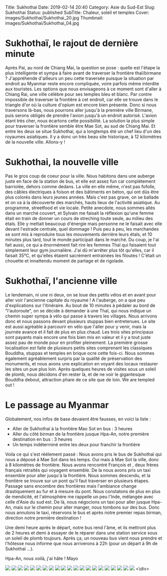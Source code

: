 Title: Sukhothai
Date: 2019-02-14 20:40
Category: Asie du Sud-Est
Slug: Sukhothai
Status: published
SubTitle: Chaleur, soleil et temples
Cover: images/Sukhothai/Sukhothai_20.jpg
Thumbnail: images/Sukhothai/Sukhothai_04.jpg

# Sukhothaï, le rajout de dernière minute

Après Pai, au nord de Chiang Mai, la question se pose : quelle est l'étape la plus intelligente et sympa à faire avant de traverser la frontière thaï/birmane ? J'appréhende d'ailleurs un peu cette traversée puisque la situation par endroit au Myanmar reste encore compliquée, voire parfois même interdite aux touristes. Les options que nous envisageons à ce moment sont d'aller à Chiang Rai, une ville célèbre pour ses temples bleu et blanc. Par contre impossible de traverser la frontière à cet endroit, car elle se trouve dans le triangle d'or où la culture d'opium est encore bien présente. Donc si nous traversons là-bas, nous pourrons aller jusqu'à la première ville Birmane, puis serons obligés de prendre l'avion jusqu'à un endroit autorisé. L'avion étant très cher, nous écartons cette possibilité. La solution la plus simple pour traverser la frontière semble être Mae Sot, au sud de Chiang Mai. Et entre les deux se situe Sukhothai, qui a longtemps été un chef lieu d'un des royaumes asiatiques. Il y a donc un très beau site historique, à 12 kilomètres de la nouvelle ville. Allons-y !

# Sukhothai, la nouvelle ville

Pas le gros coup de coeur pour la ville. Nous habitons dans une auberge juste en face de la station de bus, et elle est assez fun car complétement barriolée, dehors comme dedans. La ville en elle même, n'est pas fofolle, des câbles électriques à foison et des bâtiments en béton, qui ont dûs être plus colorés dans leurs jeunes années. Mais c'est pas grave, on se ballade et on va à la découverte des marchés, hauts lieux de l'activité asiatique. Au programme, streetfood et vie locale. Petite anecdote, nous sommes allés dans un marché couvert, et Sylvain me faisait la réflexion qu'une femme était en train de donner un cours de streching toute seule, au milieu des étals. Elle y mettait beaucoup d'énergie mais personne ne le faisait avec elle devant l'estrade centrale, quel dommage ! Puis peu à peu, les marchandes se sont mis à reproduire tous les mouvements derrière leurs étals, et 10 minutes plus tard, tout le monde participait dans le marché. Du coup, je l'ai fait aussi, ce qui a énormément fait rire les femmes Thaï qui faisaient tout simplement leur gym journalière. J'ai dû m'arrêter plus tôt qu'elles, car il faisait 35°C, et qu'elles étaient sacrément entrainées les filoutes ! C'était un chouette et innattendu moment de partage et de rigolade.

# Sukhothaï, l'ancienne ville

Le lendemain, ni une ni deux, on se loue des petits vélos et en avant pour aller voir l'ancienne capitale du royaume ! A l'auberge, on a que peu d'explications sur l'itinéraire. Au bout de 10 minutes à pédaler au bord de "l'autoroute", on se décide à demander à une Thaï, qui nous indique un chemin super sympa à vélo qui passe à travers les villages. Nous arrivons donc et nous passons devant plusieurs stuppas bien entretenues. Le site est aussi agréable à parcourir en vélo que l'aller pour y venir, mais la journée avance et il fait de plus en plus chaud. Les trois sites principaux sont payants mais encore une fois bien mis en valeur et il y a tout juste assez pau de monde pour en profiter pleinement. La première grosse localisation est faite de plusieurs petits sites comprenant les classiques Bouddha, stuppas et temples en brique ocre cette fois-ci. Nous sommes également agréablement surpris par la qualité de préservation des monuments, et nous avons une explication en voyant des locaux restaurer les sites un pue plus loin.
Après quelques heures de visites sous un soleil de plomb, nous décidons d'en rester là, et de ne voir le gigantesque Bouddha debout, attraction phare de ce site que de loin. 
We are templed out !

# Le passage au Myanmar

Globalement, nos infos de base devaient être fausses, en voici la liste :

- Aller de Sukhothaï à la frontière Mao Sot en bus : 3 heures
- Aller du côté birman de la frontière jusque Hpa-An, notre première destination en bus : 3 heures
- Un temps indéterminé entre les deux pour franchir la frontière

Voila ce qui s'est réélement passé :
Nous avons pris le bus de Sukhothaï qui nous a déposé à Mae Sot dans les temps. Oui mais à Mae Sot la ville, donc à 8 kilomètres de frontière. Nous avons rencontré François et                  , deux frères français retraités qui voyagent ensemble. De la nous avons pris un taxi ensemble pour aller jusqu'à la frontière. Nous sommes descendu, et la frontière se trouve sur un pont qu'il faut traverser en plusieurs étapes. Passage sans encombre des frontières mais l'ambiance change drastiquement au fur et à mesure du pont. Nous constatons de plus en plus de mendicité, et l'atmosphère me rappelle un peu l'Inde, mélangée avec celle d'Asie du sud est. De là, nous négocions un taxi pour aller jusque Hpa-An, mais sur le chemin pour aller manger, nous tombons sur des bus. Donc nous annulons le taxi, réservons le bus et après notre premier repas birman, direction notre première destination ! 

Une demi heure après le départ, notre bus rend l'âme, et ils mettront plus de 2 heures et demi à essayer de le réparer dans une station service sous un soleil de plomb toujours. Après ça, un nouveau bus vient nous prendre et l'hôtesse nous informe que nous arriverons à 22h (pour un départ à 9h de Sukhothaï ...).

Hpa-An, nous voilà, j'ai hâte !
Mayo

<div class="galleria" style="margin:auto">
    <img src="images/Sukhothai/Sukhothai_00.jpg" data-description="Echoppe vue du bus">
    <img src="images/Sukhothai/Sukhothai_01.jpg" data-description="Une des stuppas supportée par des éléphants">
    <img src="images/Sukhothai/Sukhothai_02.jpg" data-description="Sylvain et sa  pause croquis">
    <img src="images/Sukhothai/Sukhothai_03.jpg" data-description="Un des sites de Sukhothai">
    <img src="images/Sukhothai/Sukhothai_04.jpg" data-description="Enfin un peu d'ombre !">
    <img src="images/Sukhothai/Sukhothai_05.jpg" data-description="Les beaux arbres du site">
    <img src="images/Sukhothai/Sukhothai_06.jpg" data-description="La chambre à Sukhothai, très colorée">
    <img src="images/Sukhothai/Sukhothai_07.jpg" data-description="Pause sur le lac">
    <img src="images/Sukhothai/Sukhothai_08.jpg" data-description="Un des ponts du site">
    <img src="images/Sukhothai/Sukhothai_09.jpg" data-description="Petite pause devant la stuppa n°2">
    <img src="images/Sukhothai/Sukhothai_10.jpg" data-description="Prairie sur le retour en vélo">
    <img src="images/Sukhothai/Sukhothai_11.jpg" data-description="Une autre belle statue d'éléphant soutenant une stuppa">
    <img src="images/Sukhothai/Sukhothai_12.jpg" data-description="Colonnes">
    <img src="images/Sukhothai/Sukhothai_13.jpg" data-description="Colonnes n°2">
    <img src="images/Sukhothai/Sukhothai_14.jpg" data-description="Colonnes n°3">
    <img src="images/Sukhothai/Sukhothai_15.jpg" data-description="Un des gigantesques  Bouddha">
    <img src="images/Sukhothai/Sukhothai_16.jpg" data-description="Un des sites">
    <img src="images/Sukhothai/Sukhothai_17.jpg" data-description="Sylvain photographiant la seule partie hindoue du site">
    <img src="images/Sukhothai/Sukhothai_18.jpg" data-description="Partie hindoue">
    <img src="images/Sukhothai/Sukhothai_19.jpg" data-description="Petite échoppe pour le repas du midi">
    <img src="images/Sukhothai/Sukhothai_20.jpg" data-description="Prairie sur le retour du site">
<\div>
<script>
	(function() { 
            Galleria.loadTheme('https://cdnjs.cloudflare.com/ajax/libs/galleria/1.5.7/themes/classic/galleria.classic.min.js');
            Galleria.run('.galleria', {
                extend: function(options) {
                    Galleria.log(this)
                    Galleria.log(options)
                    this.bind('image', function(e) {
                        Galleria.log(e)
                        Galleria.log(e.imageTarget)
                        $(e.imageTarget).click(this.proxy(function() {
                        this.openLightbox();
                        }));
                    });
                }
            });
        }());
</script>
